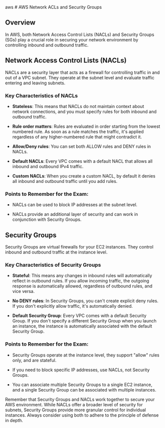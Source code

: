 aws # AWS Network ACLs and Security Groups

## Overview

In AWS, both Network Access Control Lists (NACLs) and Security Groups (SGs) play a crucial role in securing your network environment by controlling inbound and outbound traffic.

## Network Access Control Lists (NACLs)

NACLs are a security layer that acts as a firewall for controlling traffic in and out of a VPC subnet. They operate at the subnet level and evaluate traffic entering and leaving subnets.

### Key Characteristics of NACLs

- **Stateless**: This means that NACLs do not maintain context about network connections, and you must specify rules for both inbound and outbound traffic.
  
- **Rule order matters**: Rules are evaluated in order starting from the lowest numbered rule. As soon as a rule matches the traffic, it's applied regardless of any higher-numbered rule that might contradict it.
  
- **Allow/Deny rules**: You can set both ALLOW rules and DENY rules in NACLs.

- **Default NACLs**: Every VPC comes with a default NACL that allows all inbound and outbound IPv4 traffic.
  
- **Custom NACLs**: When you create a custom NACL, by default it denies all inbound and outbound traffic until you add rules.

### Points to Remember for the Exam:

- NACLs can be used to block IP addresses at the subnet level.

- NACLs provide an additional layer of security and can work in conjunction with Security Groups.

## Security Groups

Security Groups are virtual firewalls for your EC2 instances. They control inbound and outbound traffic at the instance level.

### Key Characteristics of Security Groups

- **Stateful**: This means any changes in inbound rules will automatically reflect in outbound rules. If you allow incoming traffic, the outgoing response is automatically allowed, regardless of outbound rules, and vice versa.

- **No DENY rules**: In Security Groups, you can't create explicit deny rules. If you don't explicitly allow traffic, it's automatically denied.

- **Default Security Group**: Every VPC comes with a default Security Group. If you don't specify a different Security Group when you launch an instance, the instance is automatically associated with the default Security Group.

### Points to Remember for the Exam:

- Security Groups operate at the instance level, they support "allow" rules only, and are stateful. 

- If you need to block specific IP addresses, use NACLs, not Security Groups.

- You can associate multiple Security Groups to a single EC2 instance, and a single Security Group can be associated with multiple instances.

Remember that Security Groups and NACLs work together to secure your AWS environment. While NACLs offer a broader level of security for subnets, Security Groups provide more granular control for individual instances. Always consider using both to adhere to the principle of defense in depth.
